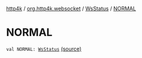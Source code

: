 [http4k](../../index.md) / [org.http4k.websocket](../index.md) / [WsStatus](index.md) / [NORMAL](./-n-o-r-m-a-l.md)

# NORMAL

`val NORMAL: `[`WsStatus`](index.md) [(source)](https://github.com/http4k/http4k/blob/master/http4k-core/src/main/kotlin/org/http4k/websocket/WsStatus.kt#L5)